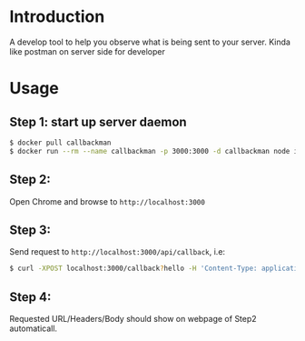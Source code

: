 # Introduction

A develop tool to help you observe what is being sent to your server. Kinda like postman on server side for developer


# Usage

## Step 1: start up server daemon

```bash
$ docker pull callbackman
$ docker run --rm --name callbackman -p 3000:3000 -d callbackman node index.js
```


## Step 2:

Open Chrome and browse to `http://localhost:3000`


## Step 3:

Send request to `http://localhost:3000/api/callback`, i.e:
```bash
$ curl -XPOST localhost:3000/callback?hello -H 'Content-Type: application/json' -d '{"hello":"wolrd","foo":"bar"}'
```

## Step 4:

Requested URL/Headers/Body should show on webpage of Step2 automaticall.

